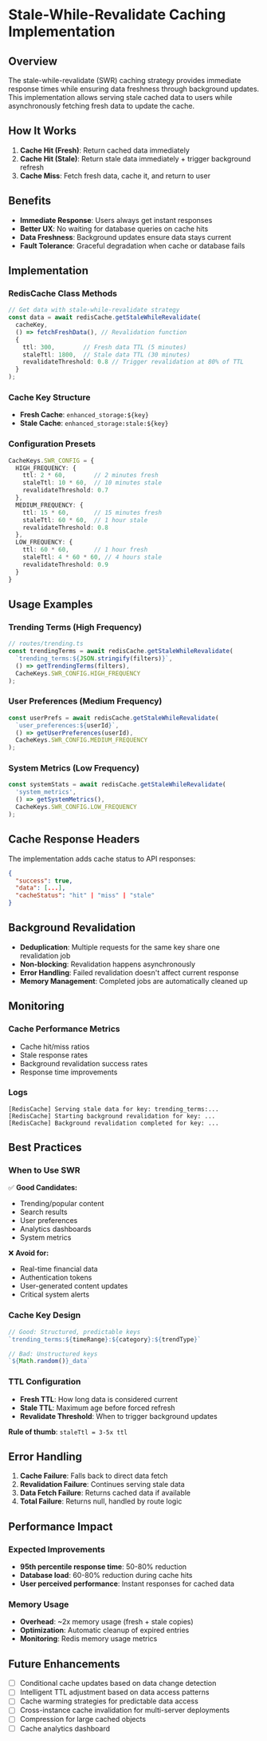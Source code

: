 # Stale-While-Revalidate Caching Implementation

## Overview

The stale-while-revalidate (SWR) caching strategy provides immediate response times while ensuring data freshness through background updates. This implementation allows serving stale cached data to users while asynchronously fetching fresh data to update the cache.

## How It Works

1. **Cache Hit (Fresh)**: Return cached data immediately
2. **Cache Hit (Stale)**: Return stale data immediately + trigger background refresh  
3. **Cache Miss**: Fetch fresh data, cache it, and return to user

## Benefits

- **Immediate Response**: Users always get instant responses
- **Better UX**: No waiting for database queries on cache hits
- **Data Freshness**: Background updates ensure data stays current
- **Fault Tolerance**: Graceful degradation when cache or database fails

## Implementation

### RedisCache Class Methods

```typescript
// Get data with stale-while-revalidate strategy
const data = await redisCache.getStaleWhileRevalidate(
  cacheKey,
  () => fetchFreshData(), // Revalidation function
  {
    ttl: 300,        // Fresh data TTL (5 minutes)
    staleTtl: 1800,  // Stale data TTL (30 minutes)
    revalidateThreshold: 0.8 // Trigger revalidation at 80% of TTL
  }
);
```

### Cache Key Structure

- **Fresh Cache**: `enhanced_storage:${key}`
- **Stale Cache**: `enhanced_storage:stale:${key}`

### Configuration Presets

```typescript
CacheKeys.SWR_CONFIG = {
  HIGH_FREQUENCY: {
    ttl: 2 * 60,        // 2 minutes fresh
    staleTtl: 10 * 60,  // 10 minutes stale
    revalidateThreshold: 0.7
  },
  MEDIUM_FREQUENCY: {
    ttl: 15 * 60,       // 15 minutes fresh
    staleTtl: 60 * 60,  // 1 hour stale
    revalidateThreshold: 0.8
  },
  LOW_FREQUENCY: {
    ttl: 60 * 60,       // 1 hour fresh
    staleTtl: 4 * 60 * 60, // 4 hours stale
    revalidateThreshold: 0.9
  }
}
```

## Usage Examples

### Trending Terms (High Frequency)

```typescript
// routes/trending.ts
const trendingTerms = await redisCache.getStaleWhileRevalidate(
  `trending_terms:${JSON.stringify(filters)}`,
  () => getTrendingTerms(filters),
  CacheKeys.SWR_CONFIG.HIGH_FREQUENCY
);
```

### User Preferences (Medium Frequency)

```typescript
const userPrefs = await redisCache.getStaleWhileRevalidate(
  `user_preferences:${userId}`,
  () => getUserPreferences(userId),
  CacheKeys.SWR_CONFIG.MEDIUM_FREQUENCY
);
```

### System Metrics (Low Frequency)

```typescript
const systemStats = await redisCache.getStaleWhileRevalidate(
  'system_metrics',
  () => getSystemMetrics(),
  CacheKeys.SWR_CONFIG.LOW_FREQUENCY
);
```

## Cache Response Headers

The implementation adds cache status to API responses:

```json
{
  "success": true,
  "data": [...],
  "cacheStatus": "hit" | "miss" | "stale"
}
```

## Background Revalidation

- **Deduplication**: Multiple requests for the same key share one revalidation job
- **Non-blocking**: Revalidation happens asynchronously
- **Error Handling**: Failed revalidation doesn't affect current response
- **Memory Management**: Completed jobs are automatically cleaned up

## Monitoring

### Cache Performance Metrics

- Cache hit/miss ratios
- Stale response rates
- Background revalidation success rates
- Response time improvements

### Logs

```
[RedisCache] Serving stale data for key: trending_terms:...
[RedisCache] Starting background revalidation for key: ...
[RedisCache] Background revalidation completed for key: ...
```

## Best Practices

### When to Use SWR

✅ **Good Candidates:**
- Trending/popular content
- Search results
- User preferences
- Analytics dashboards
- System metrics

❌ **Avoid for:**
- Real-time financial data
- Authentication tokens
- User-generated content updates
- Critical system alerts

### Cache Key Design

```typescript
// Good: Structured, predictable keys
`trending_terms:${timeRange}:${category}:${trendType}`

// Bad: Unstructured keys
`${Math.random()}_data`
```

### TTL Configuration

- **Fresh TTL**: How long data is considered current
- **Stale TTL**: Maximum age before forced refresh
- **Revalidate Threshold**: When to trigger background updates

**Rule of thumb**: `staleTtl = 3-5x ttl`

## Error Handling

1. **Cache Failure**: Falls back to direct data fetch
2. **Revalidation Failure**: Continues serving stale data
3. **Data Fetch Failure**: Returns cached data if available
4. **Total Failure**: Returns null, handled by route logic

## Performance Impact

### Expected Improvements

- **95th percentile response time**: 50-80% reduction
- **Database load**: 60-80% reduction during cache hits
- **User perceived performance**: Instant responses for cached data

### Memory Usage

- **Overhead**: ~2x memory usage (fresh + stale copies)
- **Optimization**: Automatic cleanup of expired entries
- **Monitoring**: Redis memory usage metrics

## Future Enhancements

- [ ] Conditional cache updates based on data change detection
- [ ] Intelligent TTL adjustment based on data access patterns
- [ ] Cache warming strategies for predictable data access
- [ ] Cross-instance cache invalidation for multi-server deployments
- [ ] Compression for large cached objects
- [ ] Cache analytics dashboard